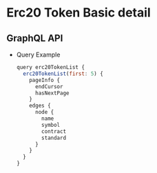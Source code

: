 
# Erc20 Token Basic detail

## GraphQL API

- Query Example
  ```javascript
  query erc20TokenList {
    erc20TokenList(first: 5) {
      pageInfo {
        endCursor
        hasNextPage
      }
      edges {
        node {
          name
          symbol
          contract
          standard
        }
      }
    }
  }
  ```
